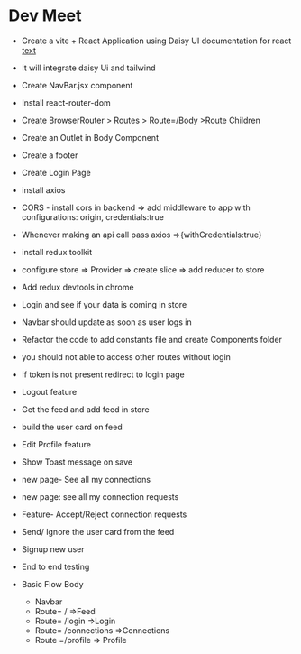 # Dev Meet
- Create a vite + React Application using Daisy UI documentation for react
    [text](https://daisyui.com/docs/install/react/)
- It will integrate daisy Ui and tailwind
- Create NavBar.jsx component
- Install react-router-dom
- Create BrowserRouter > Routes > Route=/Body >Route Children
- Create an Outlet in Body Component
- Create a footer
- Create Login Page
- install axios
- CORS - install cors in backend => add middleware to app with configurations: origin, credentials:true
- Whenever making an api call pass axios =>{withCredentials:true}
- install redux toolkit 
- configure store => Provider => create slice => add reducer to store
- Add redux devtools in chrome
- Login and see if your data is coming in store
- Navbar should update as soon as user logs in
- Refactor the code to add constants file and create Components folder
- you should not able to access other routes without login
- If token is not present redirect to login page
- Logout feature
- Get the feed and add feed in store
- build the user card on feed
- Edit Profile feature
- Show Toast message on save 
- new page- See all my connections
- new page: see all my connection requests
- Feature- Accept/Reject connection requests
- Send/ Ignore the user card from the feed
- Signup new user
- End to end testing



- Basic Flow
Body
    - Navbar
    - Route= / =>Feed
    - Route= /login =>Login
    - Route= /connections =>Connections
    - Route =/profile => Profile